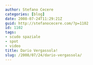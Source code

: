 ```yaml
---
author: Stefano Cecere
categories: [blog]
date: 2008-07-24T11:29:21Z
guid: http://stefanocecere.com/?p=1102
id: 1102
tags:
- scudo spaziale
- spot
- video
title: Dario Vergassola!
slug: /2008/07/24/dario-vergassola/
---
```


